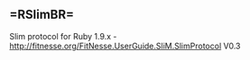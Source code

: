 =RSlimBR=
----
Slim protocol for Ruby 1.9.x - http://fitnesse.org/FitNesse.UserGuide.SliM.SlimProtocol
V0.3
